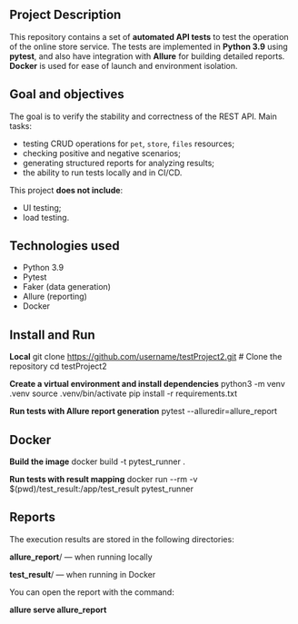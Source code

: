 ## Project Description
This repository contains a set of **automated API tests** to test the operation of the online store service.
The tests are implemented in **Python 3.9** using **pytest**, and also have integration with **Allure** for building detailed reports.
**Docker** is used for ease of launch and environment isolation.

## Goal and objectives
The goal is to verify the stability and correctness of the REST API.
Main tasks:
- testing CRUD operations for `pet`, `store`, `files` resources;
- checking positive and negative scenarios;
- generating structured reports for analyzing results;
- the ability to run tests locally and in CI/CD.

This project **does not include**:
- UI testing;
- load testing.



## Technologies used
- Python 3.9
- Pytest
- Faker (data generation)
- Allure (reporting)
- Docker



## Install and Run 
**Local**
git clone https://github.com/username/testProject2.git # Clone the repository
cd testProject2

**Create a virtual environment and install dependencies**
python3 -m venv .venv
source .venv/bin/activate
pip install -r requirements.txt

**Run tests with Allure report generation**
pytest --alluredir=allure_report




## Docker

**Build the image**
docker build -t pytest_runner .

**Run tests with result mapping**
docker run --rm -v $(pwd)/test_result:/app/test_result pytest_runner


## Reports

The execution results are stored in the following directories:

**allure_report**/ — when running locally

**test_result**/ — when running in Docker

You can open the report with the command:

**allure serve allure_report**

